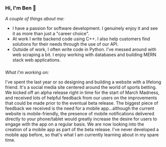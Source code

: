### Hi, I'm Ben 👋 


*A couple of things about me:*


- I have a passion for software development. I genuinely enjoy it and see it as more than just a "career choice".
- At work I write backend code using C++. I also help customers find solutions for their needs through the use of our API.
- Outside of work, I often write code in Python. I've messed around with web scraping a bit. I enjoy working with databases and building MERN stack web applications.


###

*What I'm working on:*


I've spent the last year or so designing and building a website with a lifelong friend. It's a social media site centered around the world of sports betting.
We kicked off an alpha release right in time for the start of March Madness, and received lots of helpful feedback from our users on the improvements that could be made
prior to the eventual beta release. The biggest piece of feedback we received is the need for a mobile app...although the current website is mobile-friendly,
the presence of mobile notifications delivered directly to your phone/tablet would greatly increase the desire for users to engage with the app on a regular basis.
We are now looking into the creation of a mobile app as part of the beta release. I've never developed a mobile app before, so that's what I am currently learning
about in my spare time.


<!---
morrison-ben/morrison-ben is a ✨ special ✨ repository because its `README.md` (this file) appears on your GitHub profile.
You can click the Preview link to take a look at your changes.
--->
